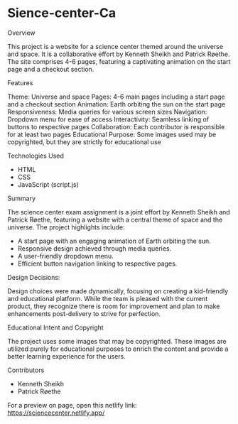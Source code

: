 # Sience-center-Ca

Overview

This project is a website for a science center themed around the universe and space. It is a collaborative effort by Kenneth Sheikh and Patrick Røethe. The site comprises 4-6 pages, featuring a captivating animation on the start page and a checkout section.

Features

Theme: Universe and space
Pages: 4-6 main pages including a start page and a checkout section
Animation: Earth orbiting the sun on the start page
Responsiveness: Media queries for various screen sizes
Navigation: Dropdown menu for ease of access
Interactivity: Seamless linking of buttons to respective pages
Collaboration: Each contributor is responsible for at least two pages
Educational Purpose: Some images used may be copyrighted, but they are strictly for educational use

Technologies Used
 - HTML
 - CSS
 - JavaScript (script.js)

Summary

 The science center exam assignment is a joint effort by Kenneth Sheikh and Patrick Røethe, featuring a website with a central theme of space and the universe. The project highlights include:

 - A start page with an engaging animation of Earth orbiting the sun.
 - Responsive design achieved through media queries.
 - A user-friendly dropdown menu.
 - Efficient button navigation linking to respective pages.


Design Decisions:

 Design choices were made dynamically, focusing on creating a kid-friendly and educational platform. While the team is pleased with the current product, they recognize there is room for improvement and plan to make enhancements post-delivery to strive for perfection.

Educational Intent and Copyright

 The project uses some images that may be copyrighted. These images are utilized purely for educational purposes to enrich the content and provide a better learning experience for the users.

Contributors
 - Kenneth Sheikh
 - Patrick Røethe


For a preview on page, open this netlify link: 
https://sciencecenter.netlify.app/

